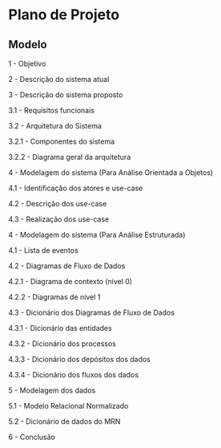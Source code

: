 # Plano de Projeto

## Modelo

1 - Objetivo

2 - Descrição do sistema atual

3 - Descrição do sistema proposto

3.1 - Requisitos funcionais

3.2 - Arquitetura do Sistema

3.2.1 - Componentes do sistema

3.2.2 - Diagrama geral da arquitetura

4 - Modelagem do sistema (Para Análise Orientada a Objetos)

4.1 - Identificação dos atores e use-case

4.2 - Descrição dos use-case

4.3 - Realização dos use-case

4 - Modelagem do sistema (Para Análise Estruturada)

4.1 - Lista de eventos

4.2 - Diagramas de Fluxo de Dados

4.2.1 - Diagrama de contexto (nível 0)

4.2.2 - Diagramas de nível 1 

4.3 - Dicionário dos Diagramas de Fluxo de Dados

4.3.1 - Dicionário das entidades

4.3.2 - Dicionário dos processos

4.3.3 - Dicionário dos depósitos dos dados

4.3.4 - Dicionário dos fluxos dos dados

5 - Modelagem dos dados

5.1 - Modelo Relacional Normalizado

5.2 - Dicionário de dados do MRN

6 - Conclusão